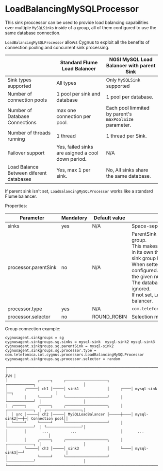 
# LoadBalancingMySQLProcessor

This sink proccessor can be used to provide load balancing capabilities over multiple `MySQLSinks` inside of a group, all of them configured to use the same database connection.

`LoadBalancingMySQLProcessor` allows Cygnus to exploit all the benefits of connection pooling and concurrent sink processing.

|  | Standard Flume Load Balancer | NGSI MySQL Load Balancer with parent Sink |
|---|---|---|
|Sink types supported| All types| Only `MySQLSink` supported|
|Number of connection pools| 1 pool per sink and database | 1 pool per database.|
|Number of Database Connections | max one connection per pool. | Each pool limmited by parent's `maxPoolSize` parameter.|
|Number of threads running | 1 thread | 1 thread per Sink.|
|Failover support| Yes, failed sinks are asigned a cool down period.| N/A |
|Load Balance Between diferent databases| Yes, max 1 per sink. | No, All sinks share the same database. |

If parent sink isn't set, `LoadBalancingMySQLProcessor` works like a standard Flume balancer.

Properties:

| Parameter | Mandatory | Default value | Comments |
|---|---|---|---|
|sinks|yes|N/A|Space-separated list of sinks that are participating in the group.|
|processor.parentSink|no|N/A| ParentSink shares its connection pools with the rest of sinks in the group.</br>This makes `LoadBalancingMySQLProcessor` to run each balanced Sink in its own thread, and to create database connectios on demand at sink group level.</br> When setted, just `parentSink` database connection has to be configured. And it's `maxPoolSize` default value will be calculated for the given number of sinks.</br> The database connection parameters of the rest of sinks will be ignored.</br>If not set, `LoadBalancingMySQLProcessor` works like a standard Flume balancer.|
|processor.type|yes|N/A|`com.telefonica.iot.cygnus.processors.LoadBalancingMySQLProcessor`|
|processor.selector|no|ROUND_ROBIN| Selection method, `ROUND_ROBIN` or `RANDOM`|

Group connection example:

    cygnusagent.sinkgroups = sg
    cygnusagent.sinkgroups.sg.sinks = mysql-sink  mysql-sink2 mysql-sink3
    cygnusagent.sinkgroups.sg.parentSink = mysql-sink2
    cygnusagent.sinkgroups.sg.processor.type = com.telefonica.iot.cygnus.processors.LoadBalancingMySQLProcessor
    cygnusagent.sinkgroups.sg.processor.selector = random
    
```
┌─────────────────────────────────────────────────────────────────────────────────────────────┐ 
│                                                                                         JVM │
│              ┌─────┐     ┌───────────────────┐          ┌────────────┐                      │
│        ┌─────│ ch1 │─────│ sink1             │     ┌────│ mysql-sink │──┐                   │
│        │     └─────┘     └───────────────────┘     │    └────────────┘  │                   │
│  ┌─────┐     ┌─────┐     ┌───────────────────┐     │    ┌────────────┐  │ ┌────────────────┐│
│  │ src │─────│ ch2 │─────│ MySQLLoadBalancer │─────┼────│ mysql-sink2│──┼─│ Connection pool││
│  └─────┘     └─────┘     └───────────────────┘     │    └────────────┘  │ └────────────────┘│
│        │       ...          ...                    │       ...          │                   │
│        │     ┌─────┐     ┌───────────────────┐     │    ┌────────────┐  │                   │
│        └─────│ ch3 │─────│ sink3             │     └────│ mysql-sink3│──┘                   │
│              └─────┘     └───────────────────┘          └────────────┘                      │
└─────────────────────────────────────────────────────────────────────────────────────────────┘
```
